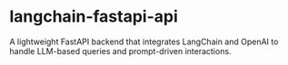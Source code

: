# langchain-fastapi-api
A lightweight FastAPI backend that integrates LangChain and OpenAI to handle LLM-based queries and prompt-driven interactions.

